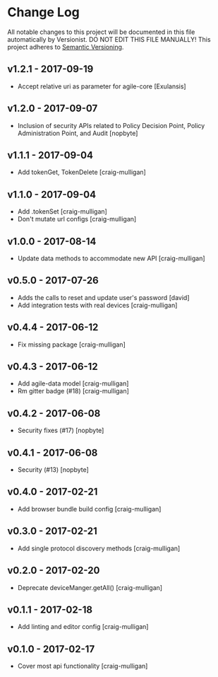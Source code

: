 # Change Log

All notable changes to this project will be documented in this file
automatically by Versionist. DO NOT EDIT THIS FILE MANUALLY!
This project adheres to [Semantic Versioning](http://semver.org/).

## v1.2.1 - 2017-09-19

* Accept relative uri as parameter for agile-core [Exulansis]

## v1.2.0 - 2017-09-07

* Inclusion of security APIs related to Policy Decision Point, Policy Administration Point, and Audit [nopbyte]

## v1.1.1 - 2017-09-04

* Add tokenGet, TokenDelete [craig-mulligan]

## v1.1.0 - 2017-09-04

* Add .tokenSet [craig-mulligan]
* Don't mutate url configs [craig-mulligan]

## v1.0.0 - 2017-08-14

* Update data methods to accommodate new API [craig-mulligan]

## v0.5.0 - 2017-07-26

* Adds the calls to reset and update user's password [david]
* Add integration tests with real devices [craig-mulligan]

## v0.4.4 - 2017-06-12

* Fix missing package [craig-mulligan]

## v0.4.3 - 2017-06-12

* Add agile-data model [craig-mulligan]
* Rm gitter badge (#18) [craig-mulligan]

## v0.4.2 - 2017-06-08

* Security fixes (#17) [nopbyte]

## v0.4.1 - 2017-06-08

* Security (#13) [nopbyte]

## v0.4.0 - 2017-02-21

* Add browser bundle build config [craig-mulligan]

## v0.3.0 - 2017-02-21

* Add single protocol discovery methods [craig-mulligan]

## v0.2.0 - 2017-02-20

* Deprecate deviceManger.getAll() [craig-mulligan]

## v0.1.1 - 2017-02-18

* Add linting and editor config [craig-mulligan]

## v0.1.0 - 2017-02-17

* Cover most api functionality [craig-mulligan]
